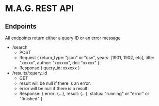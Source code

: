 # M.A.G. REST API

## Endpoints

All endpoints return either a query ID or an error message

- /search
    - POST
    - Request
            {
                return_type: "json" or "csv",
                years: [1901, 1902, etc],
                title: "xxxxx",
                author: "xxxxxx",
                doi: "xxxxx"
            }
    - Response
            {
                query_id: xxxxxx
            }
- /results/:query_id
    - GET
    - result will be null if there is an error.
    - error will be null if there is a result
    - Response:
            {
                error: {...},
                result: {...},
                status: "running" or "error" or "finished"
            }
